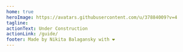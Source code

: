 ```yaml
---
home: true
heroImage: https://avatars.githubusercontent.com/u/37884009?v=4
tagline: 
actionText: Under Construction
actionLink: /guide/
footer: Made by Nikita Balagansky with ❤️
---
```

